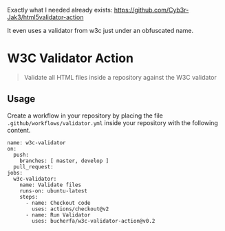 Exactly what I needed already exists: https://github.com/Cyb3r-Jak3/html5validator-action

It even uses a validator from w3c just under an obfuscated name.

# W3C Validator Action

> Validate all HTML files inside a repository against the W3C validator

## Usage

Create a workflow in your repository by placing the file `.github/workflows/validator.yml` inside your repository with the following content.

```
name: w3c-validator
on:
  push:
    branches: [ master, develop ]
  pull_request:
jobs:
  w3c-validator:
    name: Validate files
    runs-on: ubuntu-latest
    steps:
      - name: Checkout code
        uses: actions/checkout@v2
      - name: Run Validator
        uses: bucherfa/w3c-validator-action@v0.2
```
